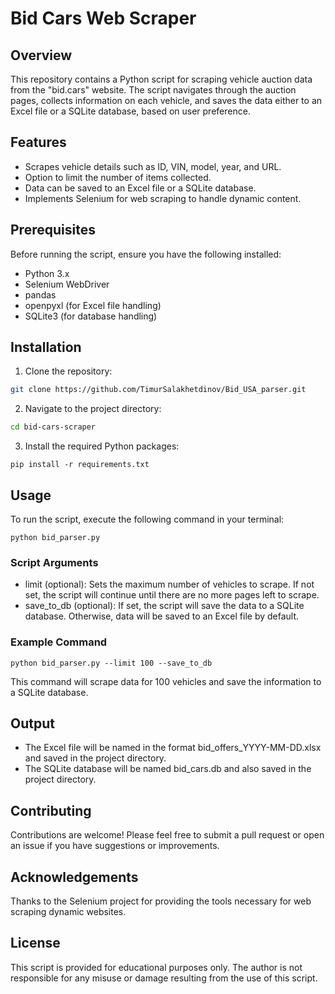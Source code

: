 # **Bid Cars Web Scraper**

## Overview

This repository contains a Python script for scraping vehicle auction data from the "bid.cars" website. The script navigates through the auction pages, collects information on each vehicle, and saves the data either to an Excel file or a SQLite database, based on user preference.

## Features

- Scrapes vehicle details such as ID, VIN, model, year, and URL.
- Option to limit the number of items collected.
- Data can be saved to an Excel file or a SQLite database.
- Implements Selenium for web scraping to handle dynamic content.

## Prerequisites

Before running the script, ensure you have the following installed:

- Python 3.x
- Selenium WebDriver
- pandas
- openpyxl (for Excel file handling)
- SQLite3 (for database handling)

## Installation

1. Clone the repository:
```bash
git clone https://github.com/TimurSalakhetdinov/Bid_USA_parser.git
```

2. Navigate to the project directory:
```bash
cd bid-cars-scraper
```

3. Install the required Python packages:
```
pip install -r requirements.txt
```

## Usage

To run the script, execute the following command in your terminal:
```
python bid_parser.py
```

### Script Arguments

- limit (optional): Sets the maximum number of vehicles to scrape. If not set, the script will continue until there are no more pages left to scrape.
- save_to_db (optional): If set, the script will save the data to a SQLite database. Otherwise, data will be saved to an Excel file by default.

### Example Command
```
python bid_parser.py --limit 100 --save_to_db
```

This command will scrape data for 100 vehicles and save the information to a SQLite database.

## Output

- The Excel file will be named in the format bid_offers_YYYY-MM-DD.xlsx and saved in the project directory.
- The SQLite database will be named bid_cars.db and also saved in the project directory.

## Contributing

Contributions are welcome! Please feel free to submit a pull request or open an issue if you have suggestions or improvements.

## Acknowledgements

Thanks to the Selenium project for providing the tools necessary for web scraping dynamic websites.

## License
This script is provided for educational purposes only. The author is not responsible for any misuse or damage resulting from the use of this script.